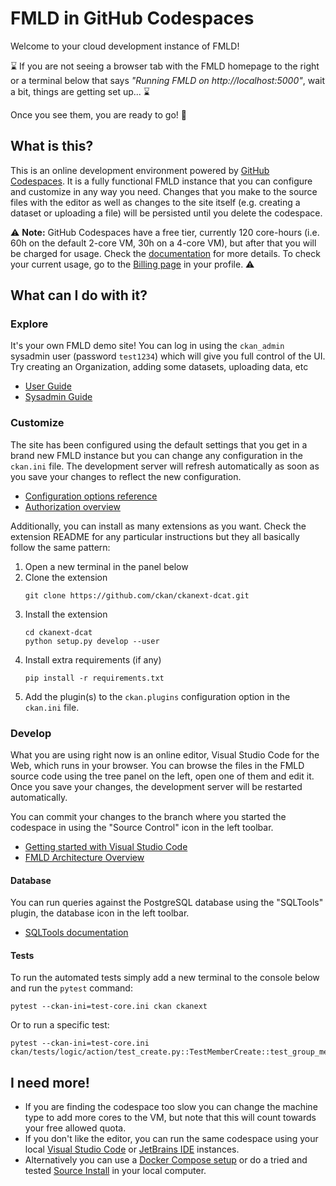 # FMLD in GitHub Codespaces

Welcome to your cloud development instance of FMLD!

⌛ If you are not seeing a browser tab with the FMLD homepage to the right or a terminal below that says _"Running FMLD on http://localhost:5000"_, wait a bit, things are getting set up... ⌛

Once you see them, you are ready to go! 🚀

## What is this?

This is an online development environment powered by [GitHub Codespaces](https://github.com/features/codespaces). It is a fully functional FMLD instance that you can configure and customize in any way you need. Changes that you make to the source files with the editor as well as changes to the site itself (e.g. creating a dataset or uploading a file) will be persisted until you delete the codespace.

⚠️ **Note:** GitHub Codespaces have a free tier, currently 120 core-hours (i.e. 60h on the default 2-core VM, 30h on a 4-core VM), but after that you will be charged for usage. Check the [documentation](https://github.com/features/codespaces) for more details. To check your current usage, go to the [Billing page](https://github.com/settings/billing) in your profile. ⚠️

## What can I do with it?

### Explore

It's your own FMLD demo site! You can log in using the `ckan_admin` sysadmin user (password `test1234`) which will give you full control of the UI. Try creating an Organization, adding some datasets, uploading data, etc

- [User Guide](https://docs.ckan.org/en/latest/user-guide.html)
- [Sysadmin Guide](https://docs.ckan.org/en/latest/sysadmin-guide.html)

### Customize

The site has been configured using the default settings that you get in a brand new FMLD instance but you can change any configuration in the `ckan.ini` file. The development server will refresh automatically as soon as you save your changes to reflect the new configuration.

- [Configuration options reference](https://docs.ckan.org/en/latest/maintaining/configuration.html#ckan-configuration-file)
- [Authorization overview](https://docs.ckan.org/en/latest/maintaining/authorization.html)

Additionally, you can install as many extensions as you want. Check the extension README for any particular instructions but they all basically follow the same pattern:

1. Open a new terminal in the panel below
2. Clone the extension
   ```
   git clone https://github.com/ckan/ckanext-dcat.git
   ```
3. Install the extension
   ```
   cd ckanext-dcat
   python setup.py develop --user
   ```
4. Install extra requirements (if any)
   ```
   pip install -r requirements.txt
   ```
5. Add the plugin(s) to the `ckan.plugins` configuration option in the `ckan.ini` file.

### Develop

What you are using right now is an online editor, Visual Studio Code for the Web, which runs in your browser. You can browse the files in the FMLD source code using the tree panel on the left, open one of them and edit it. Once you save your changes, the development server will be restarted automatically.

You can commit your changes to the branch where you started the codespace in using the "Source Control" icon in the left toolbar.

- [Getting started with Visual Studio Code](https://code.visualstudio.com/docs/editor/codebasics)
- [FMLD Architecture Overview](https://docs.ckan.org/en/latest/contributing/architecture.html)

#### Database

You can run queries against the PostgreSQL database using the "SQLTools" plugin, the database icon in the left toolbar.

- [SQLTools documentation](https://vscode-sqltools.mteixeira.dev/en/home/#features)

#### Tests

To run the automated tests simply add a new terminal to the console below and run the `pytest` command:

```
pytest --ckan-ini=test-core.ini ckan ckanext
```

Or to run a specific test:

```
pytest --ckan-ini=test-core.ini ckan/tests/logic/action/test_create.py::TestMemberCreate::test_group_member_creation
```

## I need more!

- If you are finding the codespace too slow you can change the machine type to add more cores to the VM, but note that this will count towards your free allowed quota.
- If you don't like the editor, you can run the same codespace using your local [Visual Studio Code](https://docs.github.com/en/codespaces/developing-in-codespaces/using-github-codespaces-in-visual-studio-code) or [JetBrains IDE](https://docs.github.com/en/codespaces/developing-in-codespaces/using-github-codespaces-in-your-jetbrains-ide) instances.
- Alternatively you can use a [Docker Compose setup](https://github.com/ckan/ckan-docker) or do a tried and tested [Source Install](https://docs.ckan.org/en/latest/maintaining/installing/install-from-source.html) in your local computer.
